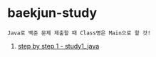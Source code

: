 # baekjun-study

`Java로 백준 문제 제출할 때 Class명은 Main으로 할 것!`

1. [step by step 1 - study1_java](https://www.acmicpc.net/step/1)
